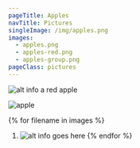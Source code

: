 ```yaml
---
pageTitle: Apples
navTitle: Pictures
singleImage: /img/apples.png
images:
  - apples.png
  - apples-red.png
  - apples-group.png 
pageClass: pictures
---
```


![alt info a red apple]({{singleImage}})

<img src="{{singleImage}}" alt="apple" />

{% for filename in images %}
1. ![alt info goes here](/img/{{filename}})
{% endfor %}
